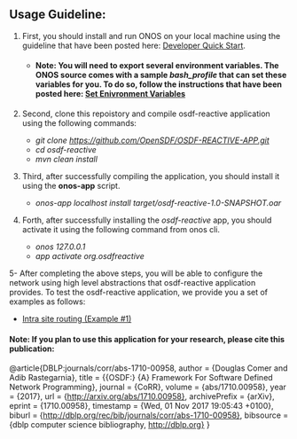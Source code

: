 ## Usage Guideline:

1. First, you should install and run ONOS on your local machine using the guideline that have been posted here: [Developer Quick Start](https://wiki.onosproject.org/display/ONOS/Developer+Quick+Start). 
     - #### Note: You will need to export several environment variables. The ONOS source comes with a sample *bash_profile* that can set these variables for you. To do so, follow the instructions that have been posted here: [Set Enivronment Variables](https://wiki.onosproject.org/display/ONOS/ONOS+from+Scratch#ONOSfromScratch-3.Setupyourbuildenvironment)

2.  Second, clone this repoistory and compile osdf-reactive application using the following commands:
    - *git clone https://github.com/OpenSDF/OSDF-REACTIVE-APP.git*
    - *cd osdf-reactive*
    - *mvn clean install* 
3.  Third, after successfully compiling the application, you should install it using the **onos-app** script.
    - *onos-app localhost install target/osdf-reactive-1.0-SNAPSHOT.oar* 
4.  Forth, after successfully installing the *osdf-reactive* app, you should activate it using the following command from onos cli.
    - *onos 127.0.0.1* 
    - *app activate org.osdfreactive*
    
5- After completing the above steps, you will be able to configure the network using high level abstractions that osdf-reactive application provides. To test the osdf-reactive application, we provide you a set of examples as follows: 
   - [Intra site routing (Example #1)](https://github.com/OpenSDF/OSDF-REACTIVE-APP/wiki/Intra-site-routing-%28Example-1%29)


#### Note: If you plan to use this application for your research, please cite this publication:


@article{DBLP:journals/corr/abs-1710-00958,
  author    = {Douglas Comer and
               Adib Rastegarnia},
  title     = {{OSDF:} {A} Framework For Software Defined Network Programming},
  journal   = {CoRR},
  volume    = {abs/1710.00958},
  year      = {2017},
  url       = {http://arxiv.org/abs/1710.00958},
  archivePrefix = {arXiv},
  eprint    = {1710.00958},
  timestamp = {Wed, 01 Nov 2017 19:05:43 +0100},
  biburl    = {http://dblp.org/rec/bib/journals/corr/abs-1710-00958},
  bibsource = {dblp computer science bibliography, http://dblp.org}
}
